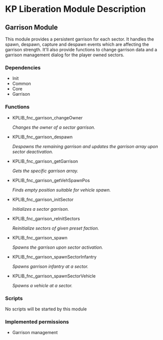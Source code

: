 # KP Liberation Module Description

## Garrison Module
This module provides a persistent garrison for each sector.
It handles the spawn, despawn, capture and despawn events which are affecting the garrison strength.
It'll also provide functions to change garrison data and a garrison management dialog for the player owned sectors.

### Dependencies
* Init
* Common
* Core
* Garrison

### Functions
* KPLIB_fnc_garrison_changeOwner

  *Changes the owner of a sector garrison.*

* KPLIB_fnc_garrison_despawn

  *Despawns the remaining garrison and updates the garrison array upon sector deactivation.*

* KPLIB_fnc_garrison_getGarrison

  *Gets the specific garrison array.*

* KPLIB_fnc_garrison_getVehSpawnPos

  *Finds empty position suitable for vehicle spawn.*

* KPLIB_fnc_garrison_initSector

  *Initializes a sector garrison.*

* KPLIB_fnc_garrison_reInitSectors

  *Reinitialize sectors of given preset faction.*

* KPLIB_fnc_garrison_spawn

  *Spawns the garrison upon sector activation.*

* KPLIB_fnc_garrison_spawnSectorInfantry

  *Spawns garrison infantry at a sector.*

* KPLIB_fnc_garrison_spawnSectorVehicle

  *Spawns a vehicle at a sector.*

### Scripts
No scripts will be started by this module

### Implemented permissions
* Garrison management
